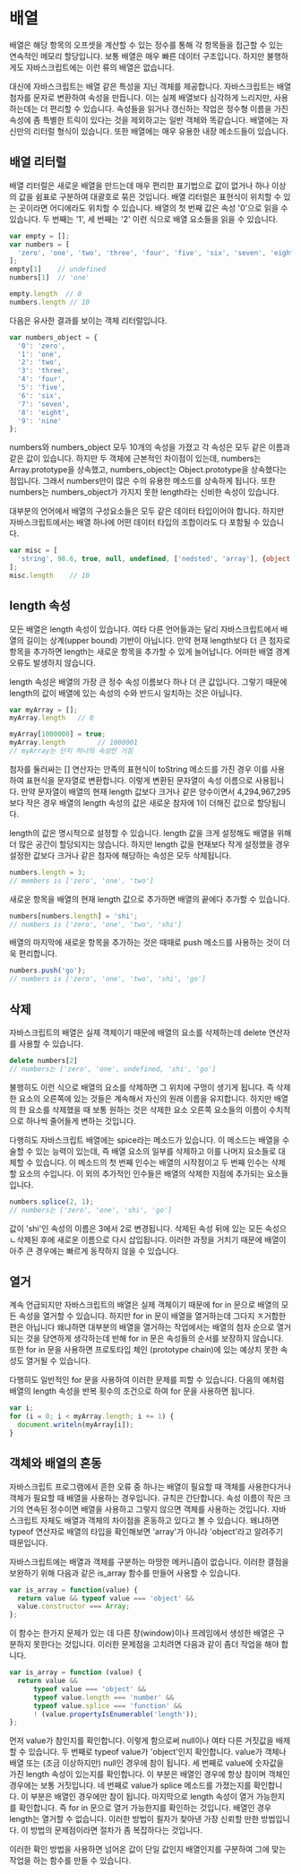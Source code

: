 # 배열

배열은 해당 항목의 오프셋을 계산할 수 있는 정수를 통해 각 항목들을 접근할 수 있는 연속적인 메모리 할당입니다. 보통 배열은 매우 빠른 데이터 구조입니다. 하지만 불행하게도 자바스크립트에는 이런 류의 배열은 없습니다.

대신에 자바스크립트는 배열 같은 특성을 지닌 객체를 제공합니다. 자바스크립트는 배열 첨자를 문자로 변환하여 속성을 만듭니다. 이는 실제 배열보다 심각하게 느리지만, 사용하는데는 더 편리할 수 있습니다. 속성들을 읽거나 갱신하는 작업은 정수형 이름을 가진 속성에 좀 특별한 트릭이 있다는 것을 제외하고는 일반 객체와 똑같습니다. 배열에는 자신만의 리터럴 형식이 있습니다. 또한 배열에는 매우 유용한 내장 메소드들이 있습니다.

## 배열 리터럴

배열 리터럴은 새로운 배열을 만드는데 매우 편리한 표기법으로 값이 없거나 하나 이상의 값을 쉼표로 구분하여 대괄호로 묶은 것입니다. 배열 리터럴은 표현식이 위치할 수 있는 곳이라면 어디에라도 위치할 수 있습니다. 배열의 첫 번째 값은 속성 '0'으로 읽을 수 있습니다. 두 번째는 '1', 세 번째는 '2' 이런 식으로 배열 요소들을 읽을 수 있습니다.

```javascript
var empty = [];
var numbers = [
  'zero', 'one', 'two', 'three', 'four', 'five', 'six', 'seven', 'eight', 'nine'
];
empty[1]    // undefined
numbers[1]  // 'one'

empty.length  // 0
numbers.length // 10
```

다음은 유사한 결과를 보이는 객체 리터럴입니다.

```javascript
var numbers_object = {
  '0': 'zero',
  '1': 'one',
  '2': 'two',
  '3': 'three',
  '4': 'four',
  '5': 'five',
  '6': 'six',
  '7': 'seven',
  '8': 'eight',
  '9': 'nine'
};
```


numbers와 numbers_object 모두 10개의 속성을 가졌고 각 속성은 모두 같은 이름과 같은 값이 있습니다. 하지만 두 객체에 근본적인 차이점이 있는데, numbers는 Array.prototype을 상속했고, numbers_object는 Object.prototype을 상속했다는 점입니다. 그래서 numbers만이 많은 수의 유용한 메소드를 상속하게 됩니다. 또한 numbers는 numbers_object가 가지지 못한 length라는 신비한 속성이 있습니다.

대부분의 언어에서 배열의 구성요소들은 모두 같은 데이터 타입이어야 합니다. 하지만 자바스크립트에서는 배열 하나에 어떤 데이터 타입의 조합이라도 다 포함될 수 있습니다.

```javascript
var misc = [
  'string', 98.6, true, null, undefined, ['nedsted', 'array'], {object: true}, NaN, Infinity
];
misc.length    // 10
```


## length 속성

모든 배열은 length 속성이 있습니다. 여타 다른 언어들과는 달리 자바스크립트에서 배열의 길이는 상계(upper bound) 기반이 아닙니다. 만약 현재 length보다 더 큰 첨자로 항목을 추가하면 length는 새로운 항목을 추가할 수 있게 늘어납니다. 어떠한 배열 경계 오류도 발생하지 않습니다.

length 속성은 배열의 가장 큰 정수 속성 이름보다 하나 더 큰 값입니다. 그렇기 때문에 length의 값이 배열에 있는 속성의 수와 반드시 일치하는 것은 아닙니다.

```javascript
var myArray = [];
myArray.length   // 0

myArray[1000000] = true;
myArray.length        // 1000001
// myArray는 단지 하나의 속성만 가짐
```

첨자를 둘러싸는 [] 연산자는 안족의 표현식이 toString 메소드를 가진 경우 이를 사용하여 표현식을 문자열로 변환합니다. 이렇게 변환된 문자열이 속성 이름으로 사용됩니다. 만약 문자열이 배열의 현재 length 값보다 크거나 같은 양수이면서 4,294,967,295보다 작은 경우 배열의 length 속성의 값은 새로운 참자에 1이 더해진 값으로 할당됩니다.

length의 값은 명시적으로 설정할 수 있습니다. length 값을 크게 설정해도 배열을 위해 더 많은 공간이 할당되지는 않습니다. 하지만 length 값을 현재보다 작게 설정했을 경우 설정한 값보다 크거나 같은 첨자에 해당하는 속성은 모두 삭제됩니다.

```javascript
numbers.length = 3;
// members is ['zero', 'one', 'two']
```

새로운 항목을 배열의 현재 length 값으로 추가하면 배열의 끝에다 추가할 수 있습니다.

```javascript
numbers[numbers.length] = 'shi';
// numbers is ['zero', 'one', 'two', 'shi']
```

배열의 마지막에 새로운 항목을 추가하는 것은 때때로 push 메소드를 사용하는 것이 더욱 편리합니다.

```javascript
numbers.push('go');
// numbers is ['zero', 'one', 'two', 'shi', 'go']
```


## 삭제

자바스크립트의 배열은 실제 객체이기 때문에 배열의 요소를 삭제하는데 delete 연산자를 사용할 수 있습니다.

```javascript
delete numbers[2]
// numbers는 ['zero', 'one', undefined, 'shi', 'go']
```

불행히도 이런 식으로 배열의 요소를 삭제하면 그 위치에 구멍이 생기게 됩니다. 즉 삭제한 요소의 오른쪽에 있는 것들은 계속해서 자신의 원래 이름을 유지합니다. 하지만 배열의 한 요소를 삭제했을 때 보통 원하는 것은 삭제한 요소 오른쪽 요소들의 이름이 수치적으로 하나씩 줄어들게 변하는 것입니다.

다행히도 자바스크립트 배열에는 spice라는 메소드가 있습니다. 이 메소드는 배열을 수술할 수 있는 능력이 있는데, 즉 배열 요소의 일부를 삭제하고 이를 나머지 요소들로 대체할 수 있습니다. 이 메소드의 첫 번째 인수는 배열의 시작점이고 두 번째 인수는 삭제할 요소의 수입니다. 이 외의 추가적인 인수들은 배열의 삭제한 지점에 추가되는 요소들입니다.

```javascript
numbers.splice(2, 1);
// numbers는 ['zero', 'one', 'shi', 'go']
```

값이 'shi'인 속성의 이름은 3에서 2로 변경됩니다. 삭제된 속성 뒤에 있는 모든 속성으 ㄴ삭제된 후에 새로운 이름으로 다시 삽입됩니다. 이러한 과정을 거치기 때문에 배열이 아주 큰 경우에는 빠르게 동작하지 않을 수 있습니다.

## 열거

계속 언급되지만 자바스크립트의 배열은 실제 객체이기 때문에 for in 문으로 배열의 모든 속성을 열거할 수 있습니다. 하지만 for in 문이 배열을 열거하는데 그다지 ㅈ거합한 편은 아닙니다 왜냐하면 대부분의 배열을 열거하는 작업에서는 배열의 첨자 순으로 열거되는 것을 당연하게 생각하는데 반해 for in 문은 속성들의 순서를 보장하지 않습니다. 또한 for in 문을 사용하면 프로토타입 체인 (prototype chain)에 있는 예상치 못한 속성도 열거될 수 있습니다.

다행히도 일반적인 for 문을 사용하여 이러한 문제를 피할 수 있습니다. 다음의 예처럼 배열의 length 속성을 반복 횟수의 조건으로 하여 for 문을 사용하면 됩니다.

```javascript
var i;
for (i = 0; i < myArray.length; i += 1) {
  document.writeln(myArray[i]);
}
```

## 객체와 배열의 혼동

자바스크립트 프로그램에서 흔한 오류 중 하나는 배열이 필요할 때 객체를 사용한다거나 객체가 필요할 때 배열을 사용하는 경우입니다. 규칙은 간단합니다. 속성 이름이 작은 크기의 연속된 정수이면 배열을 사용하고 그렇지 않으면 객체를 사용하는 것입니다. 자바스크립트 자체도 배열과 객체의 차이점을 혼동하고 있다고 볼 수 있습니다. 왜냐하면 typeof 연산자로 배열의 타입을 확인해보면 'array'가 아니라  'object'라고 알려주기 때문입니다.

자바스크립트에는 배열과 객체를 구분하는 마땅한 메커니즘이 없습니다. 이러한 결점을 보완하기 위해 다음과 같은 is_array 함수를 만들어 사용할 수 있습니다.

```javascript
var is_array = function(value) {
  return value && typeof value === 'object' &&
  value.constructor === Array;
};
```

이 함수는 한가지 문제가 있는 데 다른 창(window)이나 프레임에서 생성한 배열은 구분하지 못한다는 것입니다. 이러한 문제점을 고치려면 다음과 같이 좀더 작업을 해야 합니다.

```javascript
var is_array = function (value) {
  return value &&
      typeof value === 'object' &&
      typeof value.length === 'number' &&
      typeof value.splice === 'function' && 
      ! (value.propertyIsEnumerable('length'));
};
```

먼저 value가 참인지를 확인합니다. 이렇게 함으로써 null이나 여타 다른 거짓값을 배제할 수 있습니다. 두 번째로 typeof value가 'object'인지 확인합니다. value가 객체나 배열 또는 (조금 이상하지만) null인 경우에 참이 됩니다. 세 번째로 value에 숫자값을 가진 length 속성이 있는지를 확인합니다. 이 부분은 배열인 경우에 항상 참이며 객체인 경우에는 보통 거짓입니다. 네 번째로 value가 splice 메소드를 가졌는지를 확인합니다. 이 부분은 배열인 경우에만 참이 됩니다. 마지막으로 length 속성이 열거 가능한지를 확인합니다. 즉 for in 문으로 열거 가능한지를 확인하는 것입니다. 배열인 경우 length는 열거할 수 없습니다. 이러한 방법이 필자가 찾아낸 가장 신뢰할 만한 방법입니다. 이 방법의 문제점이라면 절차가 좀 복잡하다는 것입니다.

이러한 확인 방법을 사용하면 넘어온 값이 단일 값인지 배열인지를 구분하여 그에 맞는 작업을 하는 함수를 만들 수 있습니다.